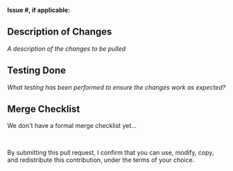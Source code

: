 **Issue #, if applicable:**

## Description of Changes

_A description of the changes to be pulled_

## Testing Done

_What testing has been performed to ensure the changes work as expected?_

## Merge Checklist

We don't have a formal merge checklist yet...

<br/>

By submitting this pull request, I confirm that you can use, modify, copy, and redistribute this contribution, under the terms of your choice.
